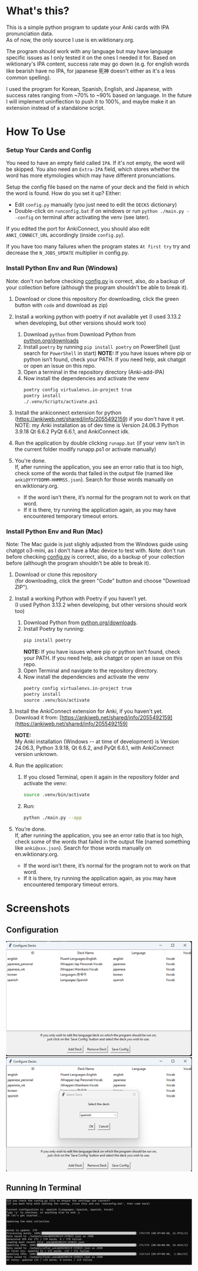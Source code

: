 # What's this?
This is a simple python program to update your Anki cards with IPA pronunciation data.  
As of now, the only source I use is en.wiktionary.org.  

The program should work with any language but may have language specific issues as I only tested it on the ones I needed it for. Based on wiktionary's IPA content, success rate may go down (e.g. for english words like bearish have no IPA, for japanese 死神 doesn't either as it's a less common spelling).  

I used the program for Korean, Spanish, English, and Japanese, with success rates ranging from ~70% to ~90% based on language. In the future I will implement uninflection to push it to 100%, and maybe make it an extension instead of a standalone script.

# How To Use

### Setup Your Cards and Config
You need to have an empty field called `IPA`. If it's not empty, the word will be skipped.
You also need an `Extra-IPA` field, which stores whether the word has more etymologies which may have different pronunciations.

Setup the config file based on the name of your deck and the field in which the word is found. 
How do you set it up? Either: 
- Edit `config.py` manually (you just need to edit the `DECKS` dictionary)
- Double-click on `runconfig.bat` if on windows or run `python ./main.py --config` on terminal after activating the venv (see later).

If you edited the port for AnkiConnect, you should also edit `ANKI_CONNECT_URL` accordingly (inside `config.py`).  

If you have too many failures when the program states `At first try` try and decrease the `N_JOBS_UPDATE` multiplier in config.py.

### Install Python Env and Run (Windows)
Note: don't run before checking [config.py](#configpy) is correct, also, do a backup of your collection before (although the program shouldn't be able to break it).

1) Download or clone this repository (for downloading, click the green button with `code` and download as zip) 

2) Install a working python with poetry if not available yet (I used 3.13.2 when developing, but other versions should work too)
    1) Download `python` from Download Python from [python.org/downloads](https://www.python.org/downloads/)
    2) Install `poetry` by running `pip install poetry` on PowerShell (just search for `PowerShell` in start)
        **NOTE:** If you have issues where pip or python isn’t found, check your PATH. If you need help, ask chatgpt or open an issue on this repo.
    3) Open a terminal in the repository directory (Anki-add-IPA)
    4) Now install the dependencies and activate the venv
        ```
        poetry config virtualenvs.in-project true
        poetry install
        ./.venv/Scripts/activate.ps1
        ```

3) Install the ankiconnect extension for python (https://ankiweb.net/shared/info/2055492159) if you don't have it yet.
    NOTE: my Anki installation as of dev time is Version 24.06.3 Python 3.9.18 Qt 6.6.2 PyQt 6.6.1, and AnkiConnect idk.

4) Run the application by double clicking `runapp.bat` (if your venv isn't in the current folder modify runapp.ps1 or activate manually)

5) You're done.  
   If, after running the application, you see an error ratio that is too high, check some of the words that failed in the output file 
   (named like `anki@YYYYDDMM-HHMMSS.json`). Search for those words manually on en.wiktionary.org.  
   - If the word isn’t there, it’s normal for the program not to work on that word.  
   - If it is there, try running the application again, as you may have encountered temporary timeout errors.


### Install Python Env and Run (Mac)
Note: The Mac guide is just slighly adjusted from the Windows guide using chatgpt o3-mini, as I don't have a Mac device to test with.
Note: don't run before checking [config.py](#configpy) is correct, also, do a backup of your collection before (although the program shouldn't be able to break it).

1) Download or clone this repository  
   (for downloading, click the green "Code" button and choose "Download ZIP").

2) Install a working Python with Poetry if you haven’t yet.  
   (I used Python 3.13.2 when developing, but other versions should work too)
   1) Download Python from [python.org/downloads](https://www.python.org/downloads/).  
   2) Install Poetry by running:  
      ```bash
      pip install poetry
      ```  
      **NOTE:** If you have issues where pip or python isn’t found, check your PATH. If you need help, ask chatgpt or open an issue on this repo.
   3) Open Terminal and navigate to the repository directory.
   4) Now install the dependencies and activate the venv
        ```
        poetry config virtualenvs.in-project true
        poetry install
        source .venv/bin/activate
        ```

3) Install the AnkiConnect extension for Anki, if you haven't yet.  
   Download it from: [https://ankiweb.net/shared/info/2055492159](https://ankiweb.net/shared/info/2055492159)

   **NOTE:**  
   My Anki installation (Windows -- at time of development) is Version 24.06.3, Python 3.9.18, Qt 6.6.2, and PyQt 6.6.1, with AnkiConnect version unknown.

4) Run the application:
   1) If you closed Terminal, open it again in the repository folder and activate the venv:
      ```bash
      source .venv/bin/activate
      ```
   2) Run:
      ```bash
      python ./main.py --app
      ```

5) You’re done.  
   If, after running the application, you see an error ratio that is too high, check some of the words that failed in the output file 
   (named something like `anki@xxx.json`). Search for those words manually on en.wiktionary.org.  
   - If the word isn’t there, it’s normal for the program not to work on that word.  
   - If it is there, try running the application again, as you may have encountered temporary timeout errors.

# Screenshots

## Configuration
![Configuration Window 1](./screenshots/runconfig1.png)
![Configuration Window 2](./screenshots/runconfig2.png)

## Running In Terminal
![Running](./screenshots/runapp.png)